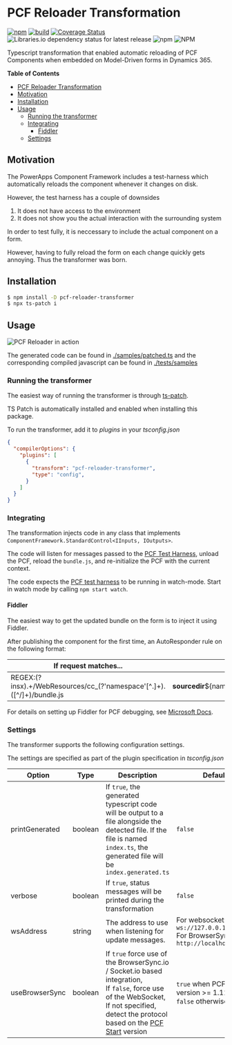 # PCF Reloader Transformation
[![npm](https://img.shields.io/npm/v/pcf-reloader-transformer)](https://www.npmjs.com/package/pcf-reloader-transformer)
[![build](https://github.com/mkholt/pcf-reloader-transformer/actions/workflows/ci.yml/badge.svg)](https://github.com/mkholt/pcf-reloader-transformer/actions/workflows/ci.yml)
[![Coverage Status](https://coveralls.io/repos/github/mkholt/pcf-reloader-transformer/badge.svg?branch=main)](https://coveralls.io/github/mkholt/pcf-reloader-transformer?branch=main)
![Libraries.io dependency status for latest release](https://img.shields.io/librariesio/release/npm/pcf-reloader-transformer)
![npm](https://img.shields.io/npm/dw/pcf-reloader-transformer)
![NPM](https://img.shields.io/npm/l/pcf-reloader-transformer)

Typescript transformation that enabled automatic reloading of PCF Components when embedded on Model-Driven forms in Dynamics 365.

**Table of Contents**
- [PCF Reloader Transformation](#pcf-reloader-transformation)
 - [Motivation](#motivation)
 - [Installation](#installation)
 - [Usage](#usage)
	- [Running the transformer](#running-the-transformer)
	- [Integrating](#integrating)
		- [Fiddler](#fiddler)
 	- [Settings](#settings)


## Motivation
The PowerApps Component Framework includes a test-harness which automatically reloads the component whenever it changes on disk.

However, the test harness has a couple of downsides
1. It does not have access to the environment
2. It does not show you the actual interaction with the surrounding system

In order to test fully, it is neccessary to include the actual component on a form.

However, having to fully reload the form on each change quickly gets annoying. Thus the transformer was born.

## Installation
```sh
$ npm install -D pcf-reloader-transformer
$ npx ts-patch i
```

## Usage
![PCF Reloader in action](./public/demo.gif)

The generated code can be found in [./samples/patched.ts](./samples/patched.ts) and the corresponding compiled javascript can be found in [./tests/samples](./tests/samples)

### Running the transformer
The easiest way of running the transformer is through [ts-patch](https://www.npmjs.com/package/ts-patch).

TS Patch is automatically installed and enabled when installing this package.

To run the transformer, add it to _plugins_ in your _tsconfig.json_
```json
{
  "compilerOptions": {
    "plugins": [
      {
        "transform": "pcf-reloader-transformer",
        "type": "config",
      }
    ]
  }
}
```

### Integrating
The transformation injects code in any class that implements `ComponentFramework.StandardControl<IInputs, IOutputs>`.

The code will listen for messages passed to the [PCF Test Harness](https://docs.microsoft.com/en-us/powerapps/developer/component-framework/debugging-custom-controls#debugging-using-the-browser-test-harness), unload the PCF, reload the `bundle.js`, and re-initialize the PCF with the current context.

The code expects the [PCF test harness](https://docs.microsoft.com/en-us/powerapps/developer/component-framework/debugging-custom-controls#debugging-using-the-browser-test-harness) to be running in watch-mode. Start in watch mode by calling `npm start watch`.

#### Fiddler
The easiest way to get the updated bundle on the form is to inject it using Fiddler.

After publishing the component for the first time, an AutoResponder rule on the following format:

| If request matches...	| then respond with...
|----------------------	|---------------------
| REGEX:(?insx).+\/WebResources\/cc_(?'namespace'[^.]+)\.([^/]+)\/bundle.js	| __sourcedir__\${namespace}\out\controls\${namespace}\bundle.js

For details on setting up Fiddler for PCF debugging, see [Microsoft Docs](https://docs.microsoft.com/en-us/powerapps/developer/component-framework/debugging-custom-controls#using-fiddler).

### Settings
The transformer supports the following configuration settings.

The settings are specified as part of the plugin specification in _tsconfig.json_

| Option			| Type		| Description	| Default
|--------			|------		|-------------	|---------
| printGenerated	| boolean	| If `true`, the generated typescript code will be output to a file alongside the detected file. If the file is named `index.ts`, the generated file will be `index.generated.ts`	| `false`
| verbose			| boolean	| If `true`, status messages will be printed during the transformation	| `false`
| wsAddress			| string	| The address to use when listening for update messages.				| For websocket: `ws://127.0.0.1:8181/ws`<br> For BrowserSync: `http://localhost:8181`
| useBrowserSync	| boolean	| If `true` force use of the BrowserSync.io / Socket.io based integration,<br> If `false`, force use of the WebSocket,<br> If not specified, detect the protocol based on the [PCF Start](https://www.npmjs.com/package/pcf-start) version	| `true` when PCF Start version >= 1.11.3, `false` otherwise
